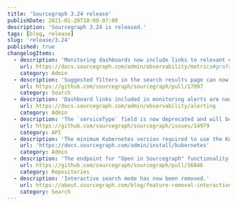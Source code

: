 ```yaml
---
title: 'Sourcegraph 3.24 release'
publishDate: 2021-01-20T10:00-07:00
description: 'Sourcegraph 3.24 is released.'
tags: [blog, release]
slug: 'release/3.24'
published: true
changelogItems:
  - description: 'Monitoring dashboards now include links to relevant documentation and annotation overlays for alerts and version changes.'
    url: https://docs.sourcegraph.com/admin/observability/metrics#grafana
    category: Admin
  - description: 'Suggested filters in the search results page can now be scrolled.'
    url: https://github.com/sourcegraph/sourcegraph/pull/17097
    category: Search
  - description: 'Dashboard links included in monitoring alerts are now more specific.'
    url: https://docs.sourcegraph.com/admin/observability/alerting
    category: Admin
  - description: 'The `serviceType` field is now deprecated and will be removed completely in a future release. The `serviceKind` field of the `ExternalServiceKind` type has been added to `Repository.externalURLs` GraphQL API.'
    url: https://github.com/sourcegraph/sourcegraph/issues/14979
    category: API
  - description: 'The minimum Kubernetes version required to use the Kubernetes deployment option is now v1.15 (released June 2019).'
    url: 'https://docs.sourcegraph.com/admin/install/kubernetes'
    category: Admin
  - description: 'The endpoint for "Open in Sourcegraph" functionality in editor extensions now uses code host connection information to resolve the repository, which makes it more correct and respect the `repositoryPathPattern` setting.'
    url: https://github.com/sourcegraph/sourcegraph/pull/16846
    category: Repositories
  - description: 'Interactive search mode has now been removed.'
    url: https://about.sourcegraph.com/blog/feature-removal-interactive-search-mode/
    category: Search
---
```

